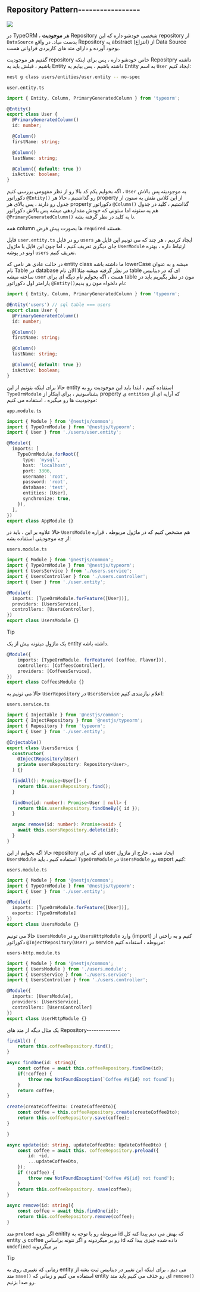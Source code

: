 ## Repository Pattern-----------------

![](./Images/Pasted%20image%2020240310202857%201.png)

در TypeORM ، هر **موجودیت** Repository شخصی خودشو داره که این repository از `DataSource` بدست میاد. در واقع Repository یه abstract (انتزاع) از Data Source بوجود آورده و دارای متد های کاربردی فراوانی هست.

گفتیم هر موجودیت repository خاص خودشو داره ، پس برای اینکه Repositpry داشته باشیم ، قبلش باید یه Entity داشته باشیم ، پس بیایم یه Entity به اسم `User` ایجاد کنیم:

```bash
nest g class users/entities/user.entity -- no-spec
```

`user.entity.ts`
```typescript
import { Entity, Column, PrimaryGeneratedColumn } from 'typeorm';

@Entity()
export class User {
  @PrimaryGeneratedColumn()
  id: number;

  @Column()
  firstName: string;

  @Column()
  lastName: string;

  @Column({ default: true })
  isActive: boolean;
}
```

اگه بخوایم یکم کد بالا رو از نظر مفهومی بررسی کنیم ، `User` یه موجودیته پس بالاش دکوراتور `@Entity()` رو گذاشتیم ، حالا هر property از این کلاس نقش یه ستون از جدول رو دارند ، پس بالای هر property دکوراتور `@Column()` گذاشتیم ، کلید در جدول هم یه ستونه اما ستونی که خودش مقداردهی میشه پس بالاش دکوراتور `@PrimaryGeneratedColumn()` تا یه کلید در نظر گرفته بشه.

همه column ها بصورت پیش فرض `required` هستند.

فایل `user.entity.ts` رو در فایل `users` ایجاد کردیم ، هر چند که می تونیم این فایل هر جای دیگری تعریف کنیم ، اما چون این فایل با ماژول `UserModule` ارتباط داره ، بهتره اونو در پوشه `users` تعریف کنیم.

در حالت عادی هر نامی که entity class ما داشته باشه lowerCase میشه و به عنوان نام Table در database در نظر گرفته میشه مثلا الان نام table ای که در دیتابیس ساخته میشه `user` هست ، اگه بخوایم نام دیگه ای برای table مون در نظر بگیریم باید در پارامتر اول دکوراتور `@Entity()`نام دلخواه مون رو بدیم:

```ts
import { Entity, Column, PrimaryGeneratedColumn } from 'typeorm';

@Entity('users') // sql table === users
export class User {
  @PrimaryGeneratedColumn()
  id: number;

  @Column()
  firstName: string;

  @Column()
  lastName: string;

  @Column({ default: true })
  isActive: boolean;
}
```

حالا برای اینکه بتونیم از این entity استفاده کنیم ، ابتدا باید این موجودیت رو به `TypeOrmModule` بشناسونیم ، برای اینکار از property ی `entities` که آرایه ای از موجودیت ها رو میگیره ، استفاده می کنیم:

`app.module.ts`
```typescript
import { Module } from '@nestjs/common';
import { TypeOrmModule } from '@nestjs/typeorm';
import { User } from './users/user.entity';

@Module({
  imports: [
    TypeOrmModule.forRoot({
      type: 'mysql',
      host: 'localhost',
      port: 3306,
      username: 'root',
      password: 'root',
      database: 'test',
      entities: [User],
      synchronize: true,
    }),
  ],
})
export class AppModule {}
```

حالا علاوه بر این ، باید در `UsersModule` هم مشخص کنیم که در ماژول مربوطه ، قراره از چه موجودیتی استفاده بشه:

`users.module.ts`
```typescript
import { Module } from '@nestjs/common';
import { TypeOrmModule } from '@nestjs/typeorm';
import { UsersService } from './users.service';
import { UsersController } from './users.controller';
import { User } from './user.entity';

@Module({
  imports: [TypeOrmModule.forFeature([User])],
  providers: [UsersService],
  controllers: [UsersController],
})
export class UsersModule {}
```

>[!tip]
>یک ماژول میتونه بیش از یک entity داشته باشه.

```ts
@Module({
	imports: [TypeOrmModule. forFeature( [coffee, Flavor])],
	controllers: [CoffeesController],
	providers: [CoffeesService],
})
export class CoffeesModule {}
```

حالا می تونیم به `UserRepository`  در `UsersService` اعلام نیازمندی کنیم:

`users.service.ts`
```typescript
import { Injectable } from '@nestjs/common';
import { InjectRepository } from '@nestjs/typeorm';
import { Repository } from 'typeorm';
import { User } from './user.entity';

@Injectable()
export class UsersService {
  constructor(
    @InjectRepository(User)
    private usersRepository: Repository<User>,
  ) {}

  findAll(): Promise<User[]> {
    return this.usersRepository.find();
  }

  findOne(id: number): Promise<User | null> {
    return this.usersRepository.findOneBy({ id });
  }

  async remove(id: number): Promise<void> {
    await this.usersRepository.delete(id);
  }
}
```

حالا اگه بخوایم از این repository ای که برای user ایجاد شده ، خارج از ماژول `UsersModule` استفاده کنیم ، باید `TypeOrmModule` در `UsersModule` رو export کنیم:

`users.module.ts`
```typescript
import { Module } from '@nestjs/common';
import { TypeOrmModule } from '@nestjs/typeorm';
import { User } from './user.entity';

@Module({
  imports: [TypeOrmModule.forFeature([User])],
  exports: [TypeOrmModule]
})
export class UsersModule {}
```

حالا می تونیم `UsersModule` رو در `UsersHttpModule` وارد (import) کنیم و به راحتی از دکوراتور `@InjectRepository(User)` در service مربوطه ، استفاده کنیم:

`users-http.module.ts`
```typescript
import { Module } from '@nestjs/common';
import { UsersModule } from './users.module';
import { UsersService } from './users.service';
import { UsersController } from './users.controller';

@Module({
  imports: [UsersModule],
  providers: [UsersService],
  controllers: [UsersController]
})
export class UserHttpModule {}
```


یک مثال دیگه از متد های Repository--------------


```ts
findAll() {
	return this.coffeeRepository.find();
}

async findOne(id: string){
	const coffee = await this.coffeeRepository.findOne(id);
	if(!coffee) {
		throw new NotFoundException(`Coffee #${id} not found`);
	}
	return coffee;
}

create(createCoffeeDto: CreateCoffeeDto){
	const coffee = this.coffeeRepository.create(createCoffeeDto);
	return this.coffeeRepository.save(coffee);
}

}

async update(id: string, updateCoffeeDto: UpdateCoffeeDto) {
	const coffee = await this. coffeeRepository.preload({
		id: +id,
		...updateCoffeeDto,
	});
	if (!coffee) {
		throw new NotFoundException('Coffee #${id} not found');
	}
	return this.coffeeRepository. save(coffee);
}

async remove(id: string){
	const coffee = await this.findOne(id);
	return this.coffeeRepository.remove(coffee);
}
```


متد `preload` اگر بتونه enitity مربوطه رو با توجه به id که بهش می دیم پیدا کنه کل entity ی coffee رو بر میگردونه و اگر نتونه براساس id داده شده چیزی پیدا کنه `undefined` بر میگردونه

>[!tip]
>زمانی که تغییری روی یه entity می دیم ، برای اینکه این تغییر در دیتابیس ثبت بشه از متد `save()` استفاده می کنیم و زمانی که entity ای رو حذف می کنیم باید متد `remove()` رو صدا بزنیم.

